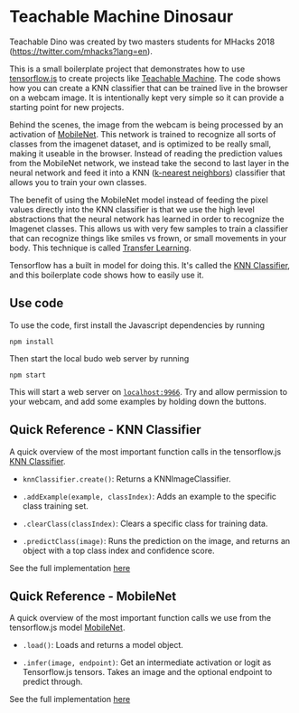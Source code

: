 # Teachable Machine Dinosaur

Teachable Dino was created by two masters students for MHacks 2018 (https://twitter.com/mhacks?lang=en).

This is a small boilerplate project that demonstrates how to use [tensorflow.js](https://github.com/tensorflow/tfjs-models) to create projects like [Teachable Machine](https://teachablemachine.withgoogle.com/). The code shows how you can create a KNN classifier that can be trained live in the browser on a webcam image. It is intentionally kept very simple so it can provide a starting point for new projects.

Behind the scenes, the image from the webcam is being processed by an activation of [MobileNet](https://github.com/tensorflow/tfjs-examples/tree/master/mobilenet). This network is trained to recognize all sorts of classes from the imagenet dataset, and is optimized to be really small, making it useable in the browser. Instead of reading the prediction values from the MobileNet network, we instead take the second to last layer in the neural network and feed it into a KNN ([k-nearest neighbors](https://en.wikipedia.org/wiki/K-nearest_neighbors_algorithm)) classifier that allows you to train your own classes. 

The benefit of using the MobileNet model instead of feeding the pixel values directly into the KNN classifier is that we use the high level abstractions that the neural network has learned in order to recognize the Imagenet classes. This allows us with very few samples to train a classifier that can recognize things like smiles vs frown, or small movements in your body. This technique is called [Transfer Learning](https://en.wikipedia.org/wiki/Transfer_learning).

Tensorflow has a built in model for doing this. It's called the [KNN Classifier](https://github.com/tensorflow/tfjs-models/tree/master/knn-classifier), and this boilerplate code shows how to easily use it.

## Use code
To use the code, first install the Javascript dependencies by running  

```
npm install
```

Then start the local budo web server by running 

```
npm start
```

This will start a web server on [`localhost:9966`](http://localhost:9966). Try and allow permission to your webcam, and add some examples by holding down the buttons. 

## Quick Reference - KNN Classifier
A quick overview of the most important function calls in the tensorflow.js [KNN Classifier](https://github.com/tensorflow/tfjs-models/tree/master/knn-classifier).

- `knnClassifier.create()`: Returns a KNNImageClassifier.

- `.addExample(example, classIndex)`: Adds an example to the specific class training set.

- `.clearClass(classIndex)`: Clears a specific class for training data.

- `.predictClass(image)`: Runs the prediction on the image, and returns an object with a top class index and confidence score. 

See the full implementation [here](https://github.com/tensorflow/tfjs-models/blob/master/knn-classifier/src/index.ts)

## Quick Reference - MobileNet
A quick overview of the most important function calls we use from the tensorflow.js model [MobileNet](https://github.com/tensorflow/tfjs-models/tree/master/mobilenet).

- `.load()`: Loads and returns a model object.

- `.infer(image, endpoint)`: Get an intermediate activation or logit as Tensorflow.js tensors. Takes an image and the optional endpoint to predict through.

See the full implementation [here](https://github.com/tensorflow/tfjs-models/blob/master/mobilenet/src/index.ts)
